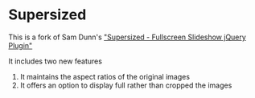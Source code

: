 # Supersized

This is a fork of Sam Dunn's ["Supersized - Fullscreen Slideshow jQuery Plugin"][original_project]

It includes two new features

  1. It maintains the aspect ratios of the original images
  2. It offers an option to display full rather than cropped the images

  [original_project]: http://www.buildinternet.com/project/supersized/]